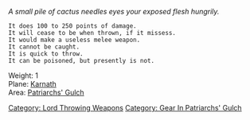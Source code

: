 *A small pile of cactus needles eyes your exposed flesh hungrily.*

`It does 100 to 250 points of damage.`  
`It will cease to be when thrown, if it missess.`  
`It would make a useless melee weapon.`  
`It cannot be caught.`  
`It is quick to throw.`  
`It can be poisoned, but presently is not.`

Weight: 1  
Plane: [Karnath](:Category:Karnath "wikilink")  
Area: [Patriarchs' Gulch](:Category:Patriarchs'_Gulch "wikilink")

[Category: Lord Throwing
Weapons](Category:_Lord_Throwing_Weapons "wikilink") [Category: Gear In
Patriarchs' Gulch](Category:_Gear_In_Patriarchs'_Gulch "wikilink")
